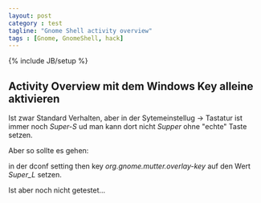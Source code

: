 ```yaml
---
layout: post
category : test
tagline: "Gnome Shell activity overview"
tags : [Gnome, GnomeShell, hack]
---
```

{% include JB/setup %}


## Activity Overview mit dem Windows Key alleine aktivieren

Ist zwar Standard Verhalten, aber in der Sytemeinstellug -> Tastatur ist immer noch _Super-S_ ud man kann dort nicht _Supper_ ohne "echte" Taste setzen.

Aber so sollte es gehen:

in der dconf setting then key  _org.gnome.mutter.overlay-key_ auf den Wert _Super_L_ setzen.

Ist aber noch nicht getestet...
